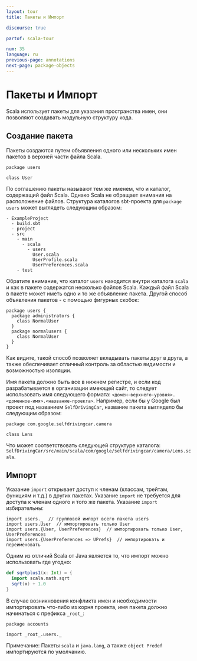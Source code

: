 ```yaml
---
layout: tour
title: Пакеты и Импорт

discourse: true

partof: scala-tour

num: 35
language: ru
previous-page: annotations
next-page: package-objects
---
```


#  Пакеты и Импорт
Scala использует пакеты для указания пространства имен, они позволяют создавать модульную структуру кода.

## Создание пакета
Пакеты создаются путем объявления одного или нескольких имен пакетов в верхней части файла Scala.

```
package users

class User
```
По соглашению пакеты называют тем же именем, что и каталог, содержащий файл Scala. Однако Scala не обращает внимания на расположение файлов. Структура каталогов sbt-проекта для `package users` может выглядеть следующим образом:
```
- ExampleProject
  - build.sbt
  - project
  - src
    - main
      - scala
        - users
          User.scala
          UserProfile.scala
          UserPreferences.scala
    - test
```
Обратите внимание, что каталог `users` находится внутри каталога `scala` и как в пакете содержатся несколько файлов Scala. Каждый файл Scala в пакете может иметь одно и то же объявление пакета. Другой способ объявления пакетов - с помощью фигурных скобок:
```
package users {
  package administrators {
    class NormalUser
  }
  package normalusers {
    class NormalUser
  }
}
```
Как видите, такой способ позволяет вкладывать пакеты друг в друга, а также обеспечивает отличный контроль за областью видимости и возможностью изоляции.

Имя пакета должно быть все в нижнем регистре, и если код разрабатывается в организации имеющей сайт, то следует использовать имя следующего формата: `<домен-верхнего-уровня>.<доменное-имя>.<название-проекта>`. Например, если бы у Google был проект под названием `SelfDrivingCar`, название пакета выглядело бы следующим образом:
```
package com.google.selfdrivingcar.camera

class Lens
```
Что может соответствовать следующей структуре каталога: `SelfDrivingCar/src/main/scala/com/google/selfdrivingcar/camera/Lens.scala`.

## Импорт
Указание `import` открывает доступ к членам (классам, трейтам, функциям и т.д.) в других пакетах. Указание `import` не требуется для доступа к членам одного и того же пакета. Указание `import` избирательны:
```
import users._  // групповой импорт всего пакета users
import users.User  // импортировать только User
import users.{User, UserPreferences}  // импортировать только User, UserPreferences
import users.{UserPreferences => UPrefs}  // импортировать и переименовать
```

Одним из отличий Scala от Java является то, что импорт можно использовать где угодно:

```scala mdoc
def sqrtplus1(x: Int) = {
  import scala.math.sqrt
  sqrt(x) + 1.0
}
```
В случае возникновения конфликта имен и необходимости импортировать что-либо из корня проекта, имя пакета должно начинаться с префикса `_root_`:
```
package accounts

import _root_.users._
```


Примечание: Пакеты `scala` и `java.lang`, а также `object Predef` импортируются по умолчанию.
